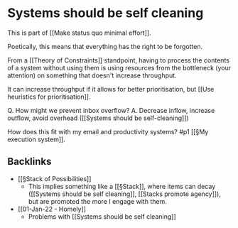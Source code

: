 # Systems should be self cleaning
This is part of [[Make status quo minimal effort]].

Poetically, this means that everything has the right to be forgotten.

From a [[Theory of Constraints]] standpoint, having to process the contents of a system without using them is using resources from the bottleneck (your attention) on something that doesn't increase throughput.

It can increase throughput if it allows for better prioritisation, but [[Use heuristics for prioritisation]].

Q. How might we prevent inbox overflow?
A. Decrease inflow, increase outflow, avoid overhead ([[Systems should be self-cleaning]])

How does this fit with my email and productivity systems? #p1  [[§My execution system]].

## Backlinks
* [[§Stack of Possibilities]]
	* This implies something like a [[§Stack]], where items can decay ([[Systems should be self cleaning]], [[Stacks promote agency]]), but are promoted the more I engage with them. 
* [[01-Jan-22 - Homely]]
	* Problems with [[Systems should be self cleaning]]

<!-- {BearID:A05570D6-F573-4E54-B013-27CB03DCC9B5-4755-000002F57D1DFEE1} -->

